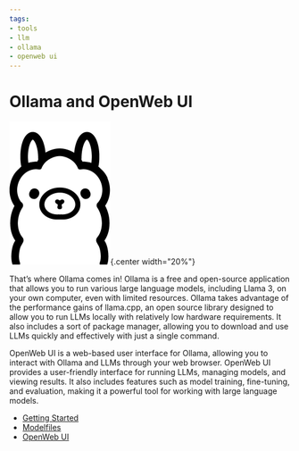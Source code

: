 ```yaml
---
tags:
- tools
- llm
- ollama
- openweb ui
---
```

# Ollama and OpenWeb UI

![](img/logo.png){.center width="20%"}


That’s where Ollama comes in! Ollama is a free and open-source application that allows you to run various large language models, including Llama 3, on your own computer, even with limited resources. Ollama takes advantage of the performance gains of llama.cpp, an open source library designed to allow you to run LLMs locally with relatively low hardware requirements. It also includes a sort of package manager, allowing you to download and use LLMs quickly and effectively with just a single command.

OpenWeb UI is a web-based user interface for Ollama, allowing you to interact with Ollama and LLMs through your web browser. OpenWeb UI provides a user-friendly interface for running LLMs, managing models, and viewing results. It also includes features such as model training, fine-tuning, and evaluation, making it a powerful tool for working with large language models.

- [Getting Started](./getting-started.md)
- [Modelfiles](./modelfile.md)
- [OpenWeb UI](./openwebui.md)

